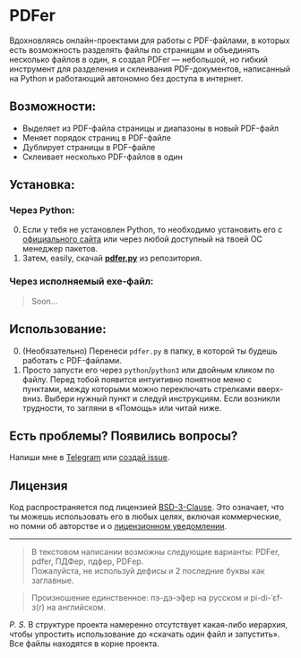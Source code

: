 # PDFer

Вдохновляясь онлайн-проектами для работы с PDF-файлами, в которых есть возможность разделять файлы по страницам и объединять несколько файлов в один, я создал PDFer — небольшой, но гибкий инструмент для разделения и склеивания PDF-документов, написанный на Python и работающий автономно без доступа в интернет.

## Возможности:
- Выделяет из PDF-файла страницы и диапазоны в новый PDF-файл
- Меняет порядок страниц в PDF-файле
- Дублирует страницы в PDF-файле
- Склеивает несколько PDF-файлов в один

## Установка:
### Через Python:
0. Если у тебя не установлен Python, то необходимо установить его с [официального сайта](https://www.python.org/downloads/) или через любой доступный на твоей ОС менеджер пакетов.  
1. Затем, easily, скачай __[pdfer.py](https://snowlue.github.io/pdfer/pdfer.py)__ из репозитория.
### Через исполняемый exe-файл:
> Soon...

## Использование:
0. (Необязательно) Перенеси `pdfer.py` в папку, в которой ты будешь работать с PDF-файлами.
1. Просто запусти его через `python`/`python3` или двойным кликом по файлу.
Перед тобой появится интуитивно понятное меню с пунктами, между которыми можно переключать стрелками вверх-вниз. Выбери нужный пункт и следуй инструкциям. Если возникли трудности, то загляни в «Помощь» или читай ниже.

## Есть проблемы? Появились вопросы?
Напиши мне в [Telegram](https://t.me/snowlue) или [создай issue](https://github.com/snowlue/pdfer/issues/new/choose).

## Лицензия
Код распространяется под лицензией [BSD-3-Clause](https://opensource.org/license/BSD-3-Clause). Это означает, что ты можешь использовать его в любых целях, включая коммерческие, но помни об авторстве и о [лицензионном уведомлении](LICENSE).

---

> В текстовом написании возможны следующие варианты: PDFer, pdfer, ПДФер, пдфер, PDFер.  
> Пожалуйста, не используй дефисы и 2 последние буквы как заглавные.  

> Произношение единственное: пэ-дэ-э́фер на русском и pi-di-ˈɛf-ɜ(r) на английском.

_P. S._ В структуре проекта намеренно отсутствует какая-либо иерархия, чтобы упростить использование до «скачать один файл и запустить». Все файлы находятся в корне проекта. 
